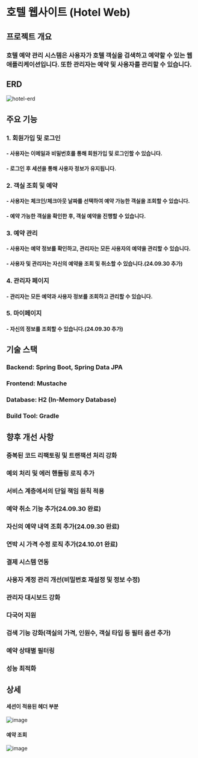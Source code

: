 # 호텔 웹사이트 (Hotel Web)
## 프로젝트 개요
### 호텔 예약 관리 시스템은 사용자가 호텔 객실을 검색하고 예약할 수 있는 웹 애플리케이션입니다. 또한 관리자는 예약 및 사용자를 관리할 수 있습니다.
## ERD
![hotel-erd](https://github.com/user-attachments/assets/35b4d4f9-d41a-4932-8a48-804cf3b45793)

## 주요 기능
### 1. 회원가입 및 로그인
#### - 사용자는 이메일과 비밀번호를 통해 회원가입 및 로그인할 수 있습니다.
#### - 로그인 후 세션을 통해 사용자 정보가 유지됩니다.
### 2. 객실 조회 및 예약
#### - 사용자는 체크인/체크아웃 날짜를 선택하여 예약 가능한 객실을 조회할 수 있습니다.
#### - 예약 가능한 객실을 확인한 후, 객실 예약을 진행할 수 있습니다.
### 3. 예약 관리
#### - 사용자는 예약 정보를 확인하고, 관리자는 모든 사용자의 예약을 관리할 수 있습니다.
#### - 사용자 및 관리자는 자신의 예약을 조회 및 취소할 수 있습니다.(24.09.30 추가)
### 4. 관리자 페이지
#### - 관리자는 모든 예약과 사용자 정보를 조회하고 관리할 수 있습니다.
### 5. 마이페이지
#### - 자신의 정보를 조회할 수 있습니다.(24.09.30 추가)
## 기술 스택
### Backend: Spring Boot, Spring Data JPA
### Frontend: Mustache 
### Database: H2 (In-Memory Database)
### Build Tool: Gradle
## 향후 개선 사항
### 중복된 코드 리팩토링 및 트랜잭션 처리 강화
### 예외 처리 및 에러 핸들링 로직 추가 
### 서비스 계층에서의 단일 책임 원칙 적용
### 예약 취소 기능 추가(24.09.30 완료)
### 자신의 예약 내역 조회 추가(24.09.30 완료)
### 연박 시 가격 수정 로직 추가(24.10.01 완료)
### 결제 시스템 연동
### 사용자 계정 관리 개선(비밀번호 재설정 및 정보 수정)
### 관리자 대시보드 강화
### 다국어 지원
### 검색 기능 강화(객실의 가격, 인원수, 객실 타입 등 필터 옵션 추가)
### 예약 상태별 필터링
### 성능 최적화
## 상세
#### 세션이 적용된 헤더 부분
![image](https://github.com/user-attachments/assets/9178346d-2683-406b-ae54-9dfd298591d3)

#### 예약 조회
![image](https://github.com/user-attachments/assets/337cb0f6-530a-4f4a-891d-03991d405a4e)

